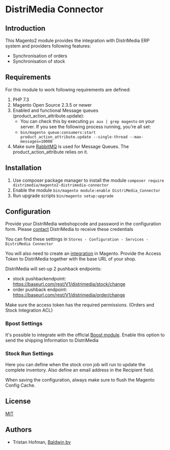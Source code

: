 # DistriMedia Connector

## Introduction 

This Magento2 module provides the integration with DistriMedia ERP system and providers following features:
- Synchronisation of orders 
- Synchronisation of stock

## Requirements
For this module to work following requirements are defined:
1. PHP 7.3
2. Magento Open Source 2.3.5 or newer 
3. Enabled and functional Message queues (product_action_attribute.update):
    - You can check this by executing `ps aux | grep magento` on your server. If you see the following process running, you're all set:
    -   `bin/magento queue:consumers:start product_action_attribute.update --single-thread --max-messages=10000`
4. Make sure [RabbitMQ](https://devdocs.magento.com/guides/v2.4/install-gde/prereq/install-rabbitmq.html#connect-rabbitmq-to-magento-open-source-or-magento-commerce) is used for Message Queues. The product_action_attribute relies on it.
## Installation 

1. Use composer package manager to install the module
`composer require distrimedia/magento2-distrimedia-connector`
2. Enable the module 
`bin/magento module:enable DistriMedia_Connector`
3. Run upgrade scripts
`bin/magento setup:upgrade`

## Configuration 
Provide your DistriMedia webshopcode and password in the configuration form.
Please [contact](mailto:info@distrimedia.be) DistriMedia to receive these credentials
                                                      
You can find these settings in `Stores - Configuration - Services - DistriMedia Connector`

You will also need to create  an [integration](https://devdocs.magento.com/guides/v2.4/get-started/authentication/gs-authentication-token.html) in Magento.
Provide the Access Token to DistriMedia together with the base URL of your shop.

DistriMedia will set-up 2 pushback endpoints:
- stock pushbackendpoint: https://baseurl.com/rest/V1/distrimedia/stock/change
- order pushback endpoint: https://baseurl.com/rest/V1/distrimedia/order/change

Make sure the access token has the required permissions. (Orders and Stock Integration ACL)

### Bpost Settings
It's possible to integrate with the official [Bpost module](https://marketplace.magento.com/bpost-shipping.html). Enable this option to send the shipping Information to DistriMedia
### Stock Run Settings
Here you can define when the stock cron job will run to update the complete inventory.
Also define an email address in the Recipient field.
 
When saving the configuration, always make sure to flush the Magento Config Cache.

## License

[MIT](https://choosealicense.com/licenses/mit/)
  
## Authors
 - Tristan Hofman, [Baldwin bv](https://www.baldwin.agency)
 
